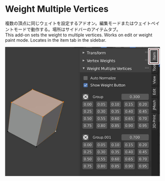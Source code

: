 # Weight Multiple Vertices
複数の頂点に同じウェイトを設定するアドオン。編集モードまたはウェイトペイントモードで動作する。場所はサイドバーのアイテムタブ。  
This add-on sets the weight to multiple vertices. Works on edit or weight paint mode. Locates in the item tab in the sidebar.  

<img src="https://github.com/dskjal/Weight-Multiple-Vertices/blob/master/blender-weight-multiple-vertices2.jpg">

